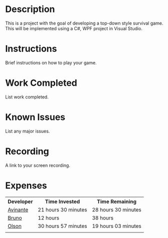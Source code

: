 # Description
This is a project with the goal of developing a top-down style survival game. This will be implemented using a C#, WPF project in Visual Studio.
# Instructions
Brief instructions on how to play your game.
# Work Completed
List work completed.
# Known Issues
List any major issues.
# Recording
A link to your screen recording.
# Expenses

<table>
<tr>
<th>Developer</th>
<th>Time Invested</th>
<th>Time Remaining</th>
</tr>

<tr>
<td><a href="https://github.com/CpS209-Team1/project-repo/wiki/Avinante-Journal">Avinante</a>  </td>
<td>21 hours 30 minutes</td>
<td>28 hours 30 minutes</td>
</tr>
<tr>
<td><a href="https://github.com/CpS209-Team1/project-repo/wiki/BrunoJournal">Bruno</a>  </td>
<td>12 hours</td>
<td>38 hours</td>
</tr>
<tr>
<td><a href="https://github.com/CpS209-Team1/project-repo/wiki/DueleneJournal">Olson</a>  </td>
<td>30 hours 57 minutes</td>
<td>19 hours 03 minutes</td>
</tr>

<tr>
<td></td>
<td></td>
<td></td>
</tr>
</table>
